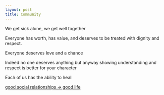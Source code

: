 ```yaml
---
layout: post
title: Community
---
```


We get sick alone, we get well together

Everyone has worth, has value, and deserves to be treated with dignity and respect. 

Everyone deserves love and a chance 

Indeed no one deserves anything but anyway showing understanding and respect is better for your character 

Each of us has the ability to heal 


[good social relationships -> good life ](https://youtu.be/8KkKuTCFvzI?list=FLwnL1ngkxfNFBPIXpHm2A2A…
)








